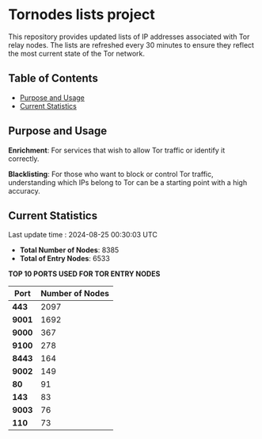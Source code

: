 # Tornodes lists project

This repository provides updated lists of IP addresses associated with Tor relay nodes. The lists are refreshed every 30 minutes to ensure they reflect the most current state of the Tor network.

## Table of Contents

- [Purpose and Usage](#purpose-and-usage)
- [Current Statistics](#current-statistics)


## Purpose and Usage

**Enrichment**: For services that wish to allow Tor traffic or identify it correctly.

**Blacklisting**: For those who want to block or control Tor traffic, understanding which IPs belong to Tor can be a starting point with a high accuracy.

## Current Statistics

Last update time : 2024-08-25 00:30:03 UTC

- **Total Number of Nodes**: 8385
- **Total of Entry Nodes**: 6533

**TOP 10 PORTS USED FOR TOR ENTRY NODES**

| **Port** | **Number of Nodes** |
|------|-----------------|
| **443**   | 2097  |
| **9001**   | 1692  |
| **9000**   | 367  |
| **9100**   | 278  |
| **8443**   | 164  |
| **9002**   | 149  |
| **80**   | 91  |
| **143**   | 83  |
| **9003**   | 76  |
| **110**   | 73  |

